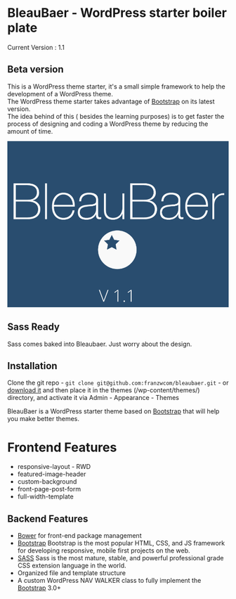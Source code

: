 BleauBaer - WordPress starter boiler plate
==========================================

Current Version : 1.1 

Beta version
------------
                  
This is a WordPress theme starter, it's a small simple framework to help the development of a WordPress theme.  
The WordPress theme starter takes advantage of [Bootstrap](http://getbootstrap.com/) on its latest version.  
The idea behind of this ( besides the learning purposes) is to get faster the process of designing and coding a WordPress theme by reducing the amount of  time.

![ScreenShot](https://raw.githubusercontent.com/franzwcom/bleaubaer/master/screenshot.png)


Sass Ready
---------------
Sass comes baked into Bleaubaer. 
Just worry about the design.


## Installation

Clone the git repo - `git clone git@github.com:franzwcom/bleaubaer.git` - or [download it](https://github.com/franzwcom/bleaubaer/archive/master.zip) and then place it in the themes (/wp-content/themes/) directory, and activate it via Admin - Appearance - Themes

BleauBaer is a WordPress starter theme based on [Bootstrap](http://getbootstrap.com/) that will help you make better themes.

# Frontend Features

* responsive-layout - RWD
* featured-image-header
* custom-background
* front-page-post-form
* full-width-template

## Backend Features

* [Bower](http://bower.io/) for front-end package management
* [Bootstrap](http://getbootstrap.com/) Bootstrap is the most popular HTML, CSS, and JS framework for developing responsive, mobile first projects on the web.
* [SASS](http://sass-lang.com/) Sass is the most mature, stable, and powerful professional grade CSS extension language in the world.
* Organized file and template structure
* A custom WordPress NAV WALKER class to fully implement the [Bootstrap](http://getbootstrap.com/) 3.0+ 
